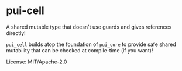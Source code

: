# pui-cell

A shared mutable type that doesn't use guards
and gives references directly!

`pui_cell` builds atop the foundation of `pui_core`
to provide safe shared mutability that can be checked
at compile-time (if you want)!

License: MIT/Apache-2.0
